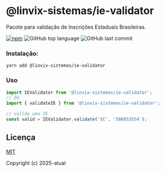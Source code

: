 # @linvix-sistemas/ie-validator
Pacote para validação de Inscrições Estaduais Brasileiras.

[![npm][npm-image]][npm-url]
![GitHub top language](https://img.shields.io/github/languages/top/linvix-sistemas/ie-validator)
![GitHub last commit](https://img.shields.io/github/last-commit/linvix-sistemas/ie-validator)

[npm-image]: https://img.shields.io/npm/v/@linvix-sistemas/ie-validator.svg?style=flat
[npm-url]: https://npmjs.com/package/@linvix-sistemas/ie-validator

### Instalação:
```
yarn add @linvix-sistemas/ie-validator
```

### Uso
```ts
import IEValidator from '@linvix-sistemas/ie-validator';
// OU
import { validateIE } from '@linvix-sistemas/ie-validator';

// valida uma IE
const valid = IEValidator.validate('SC', '586653554');
```

## Licença

[MIT](http://opensource.org/licenses/MIT)

Copyright (c) 2025-atual